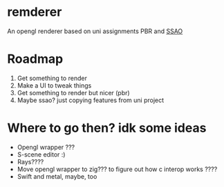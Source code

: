 # remderer
An opengl renderer based on uni assignments PBR and [SSAO](https://github.com/stereoknife/SSAO)

# Roadmap
1. Get something to render
2. Make a UI to tweak things
3. Get something to render but nicer (pbr)
4. Maybe ssao? just copying features from uni project

# Where to go then? idk some ideas
- Opengl wrapper ???
- S-scene editor :)
- Rays????
- Move opengl wrapper to zig??? to figure out how c interop works ????
- Swift and metal, maybe, too
